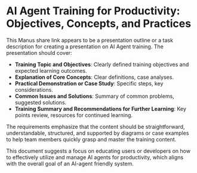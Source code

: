 # AI Agent Training for Productivity: Objectives, Concepts, and Practices

This Manus share link appears to be a presentation outline or a task description for creating a presentation on AI Agent training. The presentation should cover:

- **Training Topic and Objectives**: Clearly defined training objectives and expected learning outcomes.
- **Explanation of Core Concepts**: Clear definitions, case analyses.
- **Practical Demonstration or Case Study**: Specific steps, key considerations.
- **Common Issues and Solutions**: Summary of common problems, suggested solutions.
- **Training Summary and Recommendations for Further Learning**: Key points review, resources for continued learning.

The requirements emphasize that the content should be straightforward, understandable, structured, and supported by diagrams or case examples to help team members quickly grasp and master the training content.

This document suggests a focus on educating users or developers on how to effectively utilize and manage AI agents for productivity, which aligns with the overall goal of an AI-agent friendly system.

